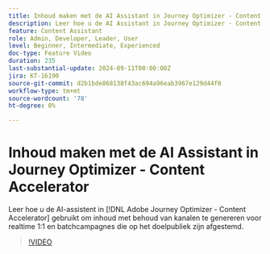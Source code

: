 ```yaml
---
title: Inhoud maken met de AI Assistant in Journey Optimizer - Content Accelerator
description: Leer hoe u de AI Assistant in Journey Optimizer - Content Accelerator gebruikt om inhoud met behoud van kanalen te genereren voor realtime 1:1 en batchcampagnes die op de doelgroep zijn afgestemd.
feature: Content Assistant
role: Admin, Developer, Leader, User
level: Beginner, Intermediate, Experienced
doc-type: Feature Video
duration: 235
last-substantial-update: 2024-09-11T00:00:00Z
jira: KT-16190
source-git-commit: d2b1bde868138f43ac694a96eab3967e129d44f0
workflow-type: tm+mt
source-wordcount: '78'
ht-degree: 0%

---
```



# Inhoud maken met de AI Assistant in Journey Optimizer - Content Accelerator

Leer hoe u de AI-assistent in [!DNL Adobe Journey Optimizer - Content Accelerator] gebruikt om inhoud met behoud van kanalen te genereren voor realtime 1:1 en batchcampagnes die op het doelpubliek zijn afgestemd.

>[!VIDEO](https://video.tv.adobe.com/v/3433552/?learn=on)
